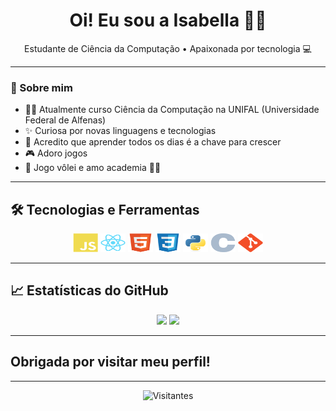 <h1 align="center">Oi! Eu sou a Isabella 👩‍💻</h1>

<p align="center">
  Estudante de Ciência da Computação • Apaixonada por tecnologia 💻
</p>

---

### 🧠 Sobre mim

- 👩‍🎓 Atualmente curso Ciência da Computação na UNIFAL (Universidade Federal de Alfenas)
- ✨ Curiosa por novas linguagens e tecnologias
- 💜 Acredito que aprender todos os dias é a chave para crescer
- 🎮 Adoro jogos
- 🏐 Jogo vôlei e amo academia 🏋️‍♀️

---

## 🛠️ Tecnologias e Ferramentas

<div align="center">
  <img alt="JavaScript" height="30" width="40" src="https://raw.githubusercontent.com/devicons/devicon/master/icons/javascript/javascript-plain.svg">
  <img alt="React" height="30" width="40" src="https://raw.githubusercontent.com/devicons/devicon/master/icons/react/react-original.svg">
  <img alt="HTML" height="30" width="40" src="https://raw.githubusercontent.com/devicons/devicon/master/icons/html5/html5-original.svg">
  <img alt="CSS" height="30" width="40" src="https://raw.githubusercontent.com/devicons/devicon/master/icons/css3/css3-original.svg">
  <img alt="Python" height="30" width="40" src="https://raw.githubusercontent.com/devicons/devicon/master/icons/python/python-original.svg">
  <img alt="C" height="30" width="40" src="https://raw.githubusercontent.com/devicons/devicon/master/icons/c/c-original.svg">
  <img alt="Git" height="30" width="40" src="https://raw.githubusercontent.com/devicons/devicon/master/icons/git/git-original.svg">
</div>

---

## 📈 Estatísticas do GitHub

<div align="center">
  <img height="180em" src="https://github-readme-stats.vercel.app/api?username=isacsilveira&show_icons=true&theme=tokyonight&include_all_commits=true&count_private=true"/>
  <img height="180em" src="https://github-readme-stats.vercel.app/api/top-langs/?username=isacsilveira&layout=compact&langs_count=15&theme=tokyonight"/>
</div>

---

## Obrigada por visitar meu perfil! 

---

<p align="center">
  <img src="https://komarev.com/ghpvc/?username=isacsilveira&label=Visitantes&color=blue&style=flat" alt="Visitantes">
</p>
